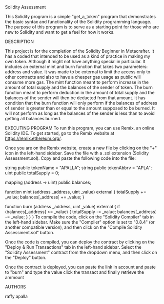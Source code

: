 Solidity Assessment

This Solidity program is a simple "get_a_token" program that demonstrates the basic syntax and functionality of the Solidity programming language. The purpose of this program is to serve as a starting point for those who are new to Solidity and want to get a feel for how it works.

DESCRIPTION

This project is for the completion of the Solidity Beginner in Metacrafter. It has a coded that intended to be used as a kind of practice in making my own token. Although it might not have anything special in particular. It includes an external mint and burn function that takes two parameters: address and value. It was made to be external to limit the access only to other contracts and also to have a cheaper gas usage as public will consume more gas. The mint function meant to perform increase in the amount of total supply and the balances of the sender of token. The burn function meant to perform deduction in the amount of total supply and the balances of the sender will then be deducted from that amount. It has condition that the burn function will only perform if the balances of address of sender is greater than or equal to the amount supposed to be burned. It will not perform as long as the balances of the sender is less than to avoid getting all balances burned.

EXECUTING PROGRAM To run this program, you can use Remix, an online Solidity IDE. To get started, go to the Remix website at https://remix.ethereum.org/.

Once you are on the Remix website, create a new file by clicking on the "+" icon in the left-hand sidebar. Save the file with a .sol extension (Solidity Assessment.sol). Copy and paste the following code into the file:

string public tokenName = "APALLA";
string public tokenAbbrv = "APLA";
uint public totalSupply = 0;


mapping (address => uint) public balances;


function mint (address _address, uint _value) external  {
    totalSupply += _value;
    balances[_address] += _value;
}


function burn (address _address, uint _value) external  {
    if (balances[_address] >= _value) {
        totalSupply -= _value;
        balances[_address] -= _value;
    }
}
} To compile the code, click on the "Solidity Compiler" tab in the left-hand sidebar. Make sure the "Compiler" option is set to "0.8.4" (or another compatible version), and then click on the "Compile Solidity Assessment.sol" button.

Once the code is compiled, you can deploy the contract by clicking on the "Deploy & Run Transactions" tab in the left-hand sidebar. Select the "Solidity Assessment" contract from the dropdown menu, and then click on the "Deploy" button.

Once the contract is deployed, you can paste the link in account and paste to "burn" and type the value click the transact and finally retrieve the ammount

AUTHORS

raffy apalla
